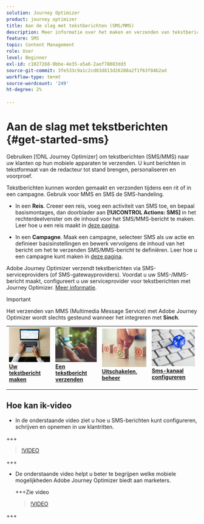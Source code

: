 ```yaml
---
solution: Journey Optimizer
product: journey optimizer
title: Aan de slag met tekstberichten (SMS/MMS)
description: Meer informatie over het maken en verzenden van tekstberichten in Journey Optimizer
feature: SMS
topic: Content Management
role: User
level: Beginner
exl-id: c1027268-0bbe-4e35-a5a6-2aef78083dd3
source-git-commit: 3fe533c9a1c2cd83d813d26288a2f1f63f84b2ad
workflow-type: tm+mt
source-wordcount: '249'
ht-degree: 2%

---
```


# Aan de slag met tekstberichten {#get-started-sms}

Gebruiken [!DNL Journey Optimizer] om tekstberichten (SMS/MMS) naar uw klanten op hun mobiele apparaten te verzenden. U kunt berichten in tekstformaat van de redacteur tot stand brengen, personaliseren en voorproef.

Tekstberichten kunnen worden gemaakt en verzonden tijdens een rit of in een campagne. Gebruik voor MMS en SMS de SMS-handeling.

* In een **Reis**. Creeer een reis, voeg een activiteit van SMS toe, en bepaal basismontages, dan doorblader aan **[!UICONTROL Actions: SMS]** in het rechterdeelvenster om de inhoud voor het SMS/MMS-bericht te maken. Leer hoe u een reis maakt in [deze pagina](../building-journeys/journey-gs.md).

* In een **Campagne**. Maak een campagne, selecteer SMS als uw actie en definieer basisinstellingen en bewerk vervolgens de inhoud van het bericht om het te verzenden SMS/MMS-bericht te definiëren. Leer hoe u een campagne kunt maken in [deze pagina](../campaigns/create-campaign.md#configure).

Adobe Journey Optimizer verzendt tekstberichten via SMS-serviceproviders (of SMS-gatewayproviders). Voordat u uw SMS-/MMS-bericht maakt, configureert u uw serviceprovider voor tekstberichten met Journey Optimizer. [Meer informatie](sms-configuration.md).

>[!IMPORTANT]
>
> Het verzenden van MMS (Multimedia Message Service) met Adobe Journey Optimizer wordt slechts gesteund wanneer het integreren met **Sinch**.


<table style="table-layout:fixed"><tr style="border: 0;">
<td>
<a href="create-sms.md">
<img alt="Lood" src="../assets/do-not-localize/sms-create.jpeg">
</a>
<div><a href="create-sms.md"><strong>Uw tekstbericht maken</strong>
</div>
<p>
</td>
<td>
<a href="send-sms.md">
<img alt="Onfrequent" src="../assets/do-not-localize/sms-sending.jpg">
</a>
<div>
<a href="send-sms.md"><strong>Een tekstbericht verzenden</strong></a>
</div>
<p></td>
<td>
<a href="sms-opt-out.md">
<img alt="Validatie" src="../assets/do-not-localize/sms-opt-out.jpg">
</a>
<div>
<a href="sms-opt-out.md"><strong>Uitschakelen, beheer</strong></a>
</div>
<p>
</td>
<td>
<a href="sms-configuration.md">
<img alt="Validatie" src="../assets/do-not-localize/sms-config.jpg">
</a>
<div>
<a href="sms-configuration.md"><strong>Sms-kanaal configureren</strong></a>
</div>
<p>
</td>
</tr></table>

## Hoe kan ik-video

* In de onderstaande video ziet u hoe u SMS-berichten kunt configureren, schrijven en opnemen in uw klantritten.

+++

  >[!VIDEO](https://video.tv.adobe.com/v/3420509?learn=on)

+++

* De onderstaande video helpt u beter te begrijpen welke mobiele mogelijkheden Adobe Journey Optimizer biedt aan marketers.


  +++Zie video

  >[!VIDEO](https://video.tv.adobe.com/v/3426021?quality=12&learn=on)

+++
